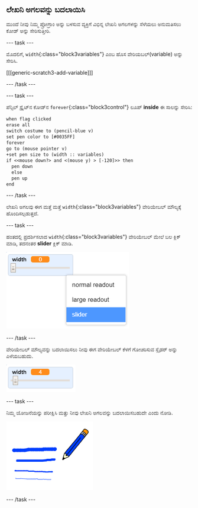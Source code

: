 ## ಲೇಖನಿ ಅಗಲವನ್ನು ಬದಲಾಯಿಸಿ

ಮುಂದೆ ನೀವು ನಿಮ್ಮ ಪ್ರೋಗ್ರಾಂ ಅನ್ನು ಬಳಸುವ ವ್ಯಕ್ತಿಗೆ ವಿಭಿನ್ನ ಲೇಖನಿ ಅಗಲಗಳನ್ನು ಸೆಳೆಯಲು ಅನುಮತಿಸಲು ಕೋಡ್ ಅನ್ನು ಸೇರಿಸುತ್ತೀರಿ.

\--- task \---

ಮೊದಲಿಗೆ, `width`{:class="block3variables"} ಎಂಬ ಹೊಸ ವೇರಿಯಬಲ್(variable) ಅನ್ನು ಸೇರಿಸಿ.

[[[generic-scratch3-add-variable]]]

\--- /task \---

\--- task \---

ಪೆನ್ಸಿಲ್ ಸ್ಪ್ರೈಟ್‌ನ ಕೋಡ್‌ನ `forever`{:class="block3control"} ಲೂಪ್ **inside** ಈ ಸಾಲನ್ನು ಸೇರಿಸಿ:

```blocks3
when flag clicked
erase all
switch costume to (pencil-blue v)
set pen color to [#0035FF]
forever
go to (mouse pointer v)
+set pen size to (width :: variables)
if <<mouse down?> and <(mouse y) > [-120]>> then 
  pen down
  else
  pen up
end
```

\--- /task \---

ಲೇಖನಿ ಅಗಲವು ಈಗ ಮತ್ತೆ ಮತ್ತೆ `width`{:class="block3variables"} ವೇರಿಯೇಬಲ್ ಮೌಲ್ಯಕ್ಕೆ ಹೊಂದಿಸಲ್ಪಡುತ್ತದೆ.

\--- task \---

ಹಂತದಲ್ಲಿ ಪ್ರದರ್ಶಿಸಲಾದ `width`{:class="block3variables"} ವೇರಿಯೇಬಲ್ ಮೇಲೆ ಬಲ ಕ್ಲಿಕ್ ಮಾಡಿ, ತದನಂತರ **slider** ಕ್ಲಿಕ್ ಮಾಡಿ.

![screenshot](images/paint-slider.png)

\--- /task \---

ವೇರಿಯೇಬಲ್ ಮೌಲ್ಯವನ್ನು ಬದಲಾಯಿಸಲು ನೀವು ಈಗ ವೇರಿಯೇಬಲ್ ಕೆಳಗೆ ಗೋಚರಿಸುವ ಸ್ಲೈಡರ್ ಅನ್ನು ಎಳೆಯಬಹುದು.

![screenshot](images/paint-slider-change.png)

\--- task \---

ನಿಮ್ಮ ಯೋಜನೆಯನ್ನು ಪರೀಕ್ಷಿಸಿ ಮತ್ತು ನೀವು ಲೇಖನಿ ಅಗಲವನ್ನು ಬದಲಾಯಿಸಬಹುದೇ ಎಂದು ನೋಡಿ.

![screenshot](images/paint-width-test.png)

\--- /task \---